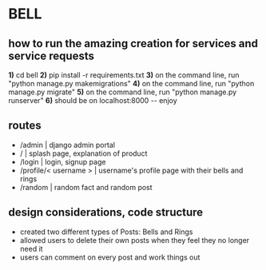 # BELL

## how to run the amazing creation for services and service requests

**1)** cd bell
**2)** pip install -r requirements.txt
**3)** on the command line, run "python manage.py makemigrations" 
**4)** on the command line, run "python manage.py migrate" 
**5)** on the command line, run "python manage.py runserver" 
**6)** should be on localhost:8000 -- enjoy

## routes
- /admin | django admin portal
- / | splash page, explanation of product
- /login | login, signup page
- /profile/< username > | username's profile page with their bells and rings
- /random | random fact and random post

## design considerations, code structure 
- created two different types of Posts: Bells and Rings 
- allowed users to delete their own posts when they feel they no longer need it
- users can comment on every post and work things out 
